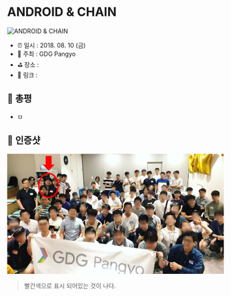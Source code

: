 # ANDROID & CHAIN

![ANDROID & CHAIN](image.jpg)

- ⏰ 일시 : 2018. 08. 10 (금)
- 💁 주최 : GDG Pangyo
- ⛳ 장소 : 
- 🔗 링크 : 

## 👏 총평 

- ㅁ

## 📸 인증샷

![인증샷](self.png)

> 빨간색으로 표시 되어있는 것이 나다.
